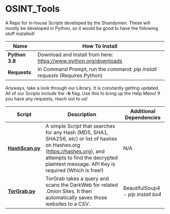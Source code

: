 # OSINT_Tools
A Repo for in-house Scripts developed by the Shandymen. These will mostly be developed in Python, so it would be good to have the following stuff installed!

| Name | How To Install |
| ---- | -------------- |
| **Python 3.8** | Download and Install from here: https://www.python.org/downloads |
| **Requests** | In Command Prompt, run the command: *pip install requests* (Requires Python) |
 

Anyways, take a look through our Library. It is constantly getting updated. 
All of our Scripts include the **-h** flag. Use this to bring up the Help Menu!
If you have any requests, reach out to us!

| Script | Description | Additional Dependencies |
| ------ | ----------- | ----------------------- |
|[**HashScan.py**](https://github.com/Shandymen/OSINT_Tools/blob/master/HashScan.py) | A simple Script that searches for any Hash (MD5, SHA1, SHA256, etc) or list of hashes on Hashes.org (https://hashes.org), and attempts to find the decrypted plaintext message. API Key is required (Which is free!) | N/A |
| [**TorGrab.py**](https://github.com/Shandymen/OSINT_Tools/blob/master/TorGrab.py) | TorGrab takes a query and scans the DarkWeb for related .Onion Sites. It then automatically saves those websites to a CSV. | BeautifulSoup4 - *pip install bs4* |

